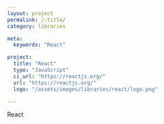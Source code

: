 ```yaml
---
layout: project
permalink: /:title/
category: libraries

meta:
  keywords: "React"

project:
  title: "React"
  type: "JavaScript"
  ci_url: "https://reactjs.org/"
  url: "https://reactjs.org/"
  logo: "/assets/images/libraries/react/logo.png"

---
```

<p>React</p>